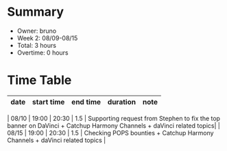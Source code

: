# Summary
* Owner: bruno
* Week 2: 08/09-08/15
* Total: 3 hours
* Overtime: 0 hours

# Time Table
| date  | start time  | end time | duration  |  note |
|---|---|---|---|---|

| 08/10  | 19:00  | 20:30  | 1.5  | Supporting request from Stephen to fix the top banner on DaVinci +  Catchup Harmony Channels + daVinci related topics| 
| 08/15  | 19:00  | 20:30  | 1.5  | Checking POPS bounties + Catchup Harmony Channels + daVinci related topics  | 
